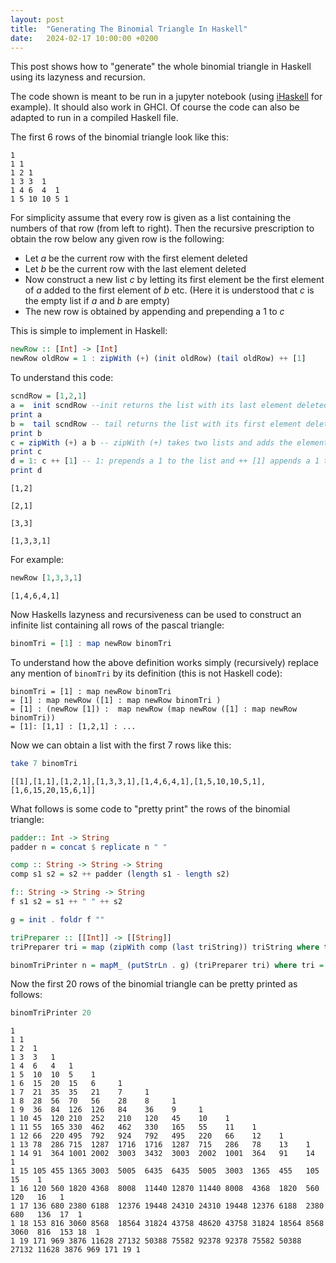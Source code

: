 ```yaml
---
layout: post
title:  "Generating The Binomial Triangle In Haskell"
date:   2024-02-17 10:00:00 +0200
---
```


This post shows how to "generate" the whole binomial triangle in Haskell using its lazyness and recursion.

The code shown is meant to be run in a jupyter notebook (using [iHaskell](https://github.com/IHaskell/IHaskell) for example). It should also work in GHCI. Of course the code can also be adapted to run in a compiled Haskell file.

The first 6 rows of the binomial triangle look like this:
```
1
1 1
1 2 1 
1 3 3  1 
1 4 6  4  1
1 5 10 10 5 1
```
For simplicity assume that every row is given as a list containing the numbers of that row (from left to right).
Then the recursive prescription to obtain the row below any given row is the following:
- Let $a$ be the current row with the first element deleted
- Let $b$ be the current row with the last element deleted
- Now construct a new list $c$ by letting its first element be the first element of $a$ added to the first element of $b$ etc. (Here it is understood that $c$ is the empty list if $a$ and $b$ are empty)
- The new row is obtained by appending and prepending a $1$ to $c$

This is simple to implement in Haskell:


```haskell
newRow :: [Int] -> [Int]
newRow oldRow = 1 : zipWith (+) (init oldRow) (tail oldRow) ++ [1]
```

To understand this code:


```haskell
scndRow = [1,2,1]
a =  init scndRow --init returns the list with its last element deleted
print a
b =  tail scndRow -- tail returns the list with its first element deleted
print b
c = zipWith (+) a b -- zipWith (+) takes two lists and adds the elements in the same position of boths list forming a new list
print c
d = 1: c ++ [1] -- 1: prepends a 1 to the list and ++ [1] appends a 1 to the list 
print d
```

    [1,2]

    [2,1]

    [3,3]

    [1,3,3,1]

For example:


```haskell
newRow [1,3,3,1]
```


    [1,4,6,4,1]


Now Haskells lazyness and recursiveness can be used to construct an infinite list containing all rows of the pascal triangle:


```haskell
binomTri = [1] : map newRow binomTri
```

To understand how the above definition works simply (recursively) replace any mention of ```binomTri``` by its definition (this is not Haskell code):
```
binomTri = [1] : map newRow binomTri 
= [1] : map newRow ([1] : map newRow binomTri ) 
= [1] : (newRow [1]) :  map newRow (map newRow ([1] : map newRow binomTri)) 
= [1]: [1,1] : [1,2,1] : ...
```

Now we can obtain a list with the first 7 rows like this:


```haskell
take 7 binomTri
```


    [[1],[1,1],[1,2,1],[1,3,3,1],[1,4,6,4,1],[1,5,10,10,5,1],[1,6,15,20,15,6,1]]


What follows is some code to "pretty print" the rows of the binomial triangle:


```haskell
padder:: Int -> String
padder n = concat $ replicate n " "
```


```haskell
comp :: String -> String -> String
comp s1 s2 = s2 ++ padder (length s1 - length s2)
```


```haskell
f:: String -> String -> String
f s1 s2 = s1 ++ " " ++ s2
```


```haskell
g = init . foldr f ""
```


```haskell
triPreparer :: [[Int]] -> [[String]]
triPreparer tri = map (zipWith comp (last triString)) triString where triString = map (map show) tri
```


```haskell
binomTriPrinter n = mapM_ (putStrLn . g) (triPreparer tri) where tri = take n binomTri
```

Now the first 20 rows of the binomial triangle can be pretty printed as follows:


```haskell
binomTriPrinter 20
```


    1
    1 1 
    1 2  1  
    1 3  3   1  
    1 4  6   4   1   
    1 5  10  10  5    1    
    1 6  15  20  15   6     1    
    1 7  21  35  35   21    7     1    
    1 8  28  56  70   56    28    8     1    
    1 9  36  84  126  126   84    36    9     1    
    1 10 45  120 210  252   210   120   45    10    1    
    1 11 55  165 330  462   462   330   165   55    11    1    
    1 12 66  220 495  792   924   792   495   220   66    12    1    
    1 13 78  286 715  1287  1716  1716  1287  715   286   78    13    1    
    1 14 91  364 1001 2002  3003  3432  3003  2002  1001  364   91    14    1    
    1 15 105 455 1365 3003  5005  6435  6435  5005  3003  1365  455   105   15    1   
    1 16 120 560 1820 4368  8008  11440 12870 11440 8008  4368  1820  560   120   16   1  
    1 17 136 680 2380 6188  12376 19448 24310 24310 19448 12376 6188  2380  680   136  17  1  
    1 18 153 816 3060 8568  18564 31824 43758 48620 43758 31824 18564 8568  3060  816  153 18  1 
    1 19 171 969 3876 11628 27132 50388 75582 92378 92378 75582 50388 27132 11628 3876 969 171 19 1

